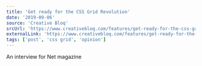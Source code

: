 ```yaml
---
title: 'Get ready for the CSS Grid Revolution'
date: '2019-09-06'
source: 'Creative Bloq'
srcUrl: 'https://www.creativebloq.com/features/get-ready-for-the-css-grid-revolution'
externalLink: 'https://www.creativebloq.com/features/get-ready-for-the-css-grid-revolution'
tags: ['post', 'css grid', 'opinion']
---
```


An interview for Net magazine
